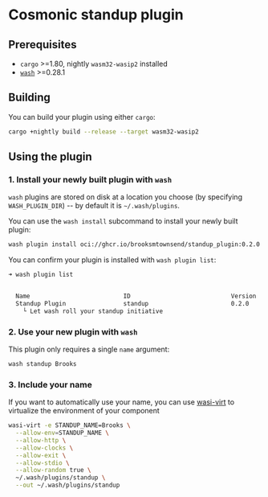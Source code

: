 # Cosmonic standup plugin

## Prerequisites

- `cargo` >=1.80, nightly `wasm32-wasip2` installed
- [`wash`](https://wasmcloud.com/docs/installation) >=0.28.1

## Building

You can build your plugin using either `cargo`:

```bash
cargo +nightly build --release --target wasm32-wasip2
```

## Using the plugin

### 1. Install your newly built plugin with `wash`

`wash` plugins are stored on disk at a location you choose (by specifying `WASH_PLUGIN_DIR`) -- by default it is `~/.wash/plugins`.

You can use the `wash install` subcommand to install your newly built plugin:

```bash
wash plugin install oci://ghcr.io/brooksmtownsend/standup_plugin:0.2.0
```

You can confirm your plugin is installed with `wash plugin list`:

```bash
➜ wash plugin list


  Name                          ID                            Version                       Author
  Standup Plugin                standup                       0.2.0                         Brooks
    └ Let wash roll your standup initiative
```

### 2. Use your new plugin with `wash`

This plugin only requires a single `name` argument:

```bash
wash standup Brooks
```

### 3. Include your name

If you want to automatically use your name, you can use [wasi-virt](https://github.com/bytecodealliance/WASI-Virt) to virtualize the environment of your component

```bash
wasi-virt -e STANDUP_NAME=Brooks \
  --allow-env=STANDUP_NAME \
  --allow-http \
  --allow-clocks \
  --allow-exit \
  --allow-stdio \
  --allow-random true \
  ~/.wash/plugins/standup \
  --out ~/.wash/plugins/standup
```
